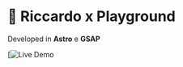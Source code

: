 # 🎨 Riccardo x Playground

Developed in **Astro** e **GSAP**

[![Live Demo](https://richixplayground.vercel.app)
